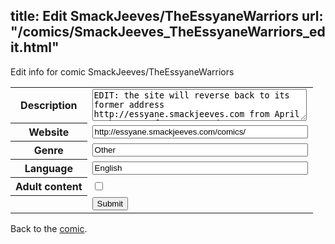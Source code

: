 title: Edit SmackJeeves/TheEssyaneWarriors
url: "/comics/SmackJeeves_TheEssyaneWarriors_edit.html"
---
Edit info for comic SmackJeeves/TheEssyaneWarriors

<form name="comic" action="http://gaepostmail.appspot.com/comic/" method="post">
<table class="comicinfo">
<tr>
<th>Description</th><td><textarea name="description" cols="40" rows="3">EDIT: the site will reverse back to its former address http://essyane.smackjeeves.com from April 13th. Don't forget to update your bookmark! A heroic fantasy manga, where revenge and lies are the main allies for a resentful queen. And only the Essyane Warriors can provide a proper revenge to her master plan... The trick is to find them and wake them from a very powerful spell.</textarea></td>
</tr>
<tr>
<th>Website</th><td><input type="text" name="url" value="http://essyane.smackjeeves.com/comics/" size="40"/></td>
</tr>
<tr>
<th>Genre</th><td><input type="text" name="genre" value="Other" size="40"/></td>
</tr>
<tr>
<th>Language</th><td><input type="text" name="language" value="English" size="40"/></td>
</tr>
<tr>
<th>Adult content</th><td><input type="checkbox" name="adult" value="adult" /></td>
</tr>
<tr>
<th></th><td>
<input type="hidden" name="comic" value="SmackJeeves_TheEssyaneWarriors" />
<input type="submit" name="submit" value="Submit" />
</td>
</tr>
</table>
</form>

Back to the [comic](SmackJeeves_TheEssyaneWarriors.html).
